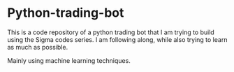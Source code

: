 # Python-trading-bot
This is a code repository of a python trading bot that I am trying to build using the Sigma codes series. I am following along, while also trying to learn as much as possible. 



Mainly using machine learning techniques. 
